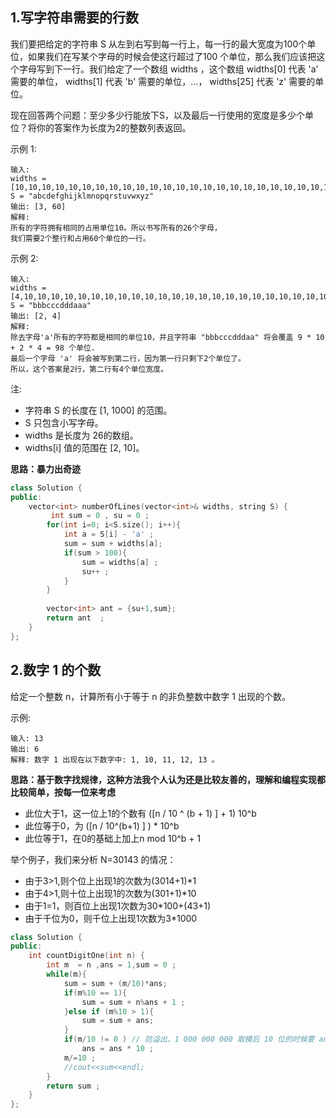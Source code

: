 ## 1.写字符串需要的行数
我们要把给定的字符串 S 从左到右写到每一行上，每一行的最大宽度为100个单位，如果我们在写某个字母的时候会使这行超过了100 个单位，那么我们应该把这个字母写到下一行。我们给定了一个数组 widths ，这个数组 widths[0] 代表 'a' 需要的单位， widths[1] 代表 'b' 需要的单位，...， widths[25] 代表 'z' 需要的单位。

现在回答两个问题：至少多少行能放下S，以及最后一行使用的宽度是多少个单位？将你的答案作为长度为2的整数列表返回。

示例 1:
```
输入: 
widths = [10,10,10,10,10,10,10,10,10,10,10,10,10,10,10,10,10,10,10,10,10,10,10,10,10,10]
S = "abcdefghijklmnopqrstuvwxyz"
输出: [3, 60]
解释: 
所有的字符拥有相同的占用单位10。所以书写所有的26个字母，
我们需要2个整行和占用60个单位的一行。
```
示例 2:
```
输入: 
widths = [4,10,10,10,10,10,10,10,10,10,10,10,10,10,10,10,10,10,10,10,10,10,10,10,10,10]
S = "bbbcccdddaaa"
输出: [2, 4]
解释: 
除去字母'a'所有的字符都是相同的单位10，并且字符串 "bbbcccdddaa" 将会覆盖 9 * 10 + 2 * 4 = 98 个单位.
最后一个字母 'a' 将会被写到第二行，因为第一行只剩下2个单位了。
所以，这个答案是2行，第二行有4个单位宽度。
```

注:

* 字符串 S 的长度在 [1, 1000] 的范围。
* S 只包含小写字母。
* widths 是长度为 26的数组。
* widths[i] 值的范围在 [2, 10]。

**思路：暴力出奇迹**

```C++
class Solution {
public:
    vector<int> numberOfLines(vector<int>& widths, string S) {
         int sum = 0 , su = 0 ; 
        for(int i=0; i<S.size(); i++){
            int a = S[i] - 'a' ;
            sum = sum + widths[a];
            if(sum > 100){
                sum = widths[a] ; 
                su++ ; 
            }
        }
      
        vector<int> ant = {su+1,sum}; 
        return ant  ;
    }
};
```

## 2.数字 1 的个数
给定一个整数 n，计算所有小于等于 n 的非负整数中数字 1 出现的个数。

示例:
```
输入: 13
输出: 6 
解释: 数字 1 出现在以下数字中: 1, 10, 11, 12, 13 。
```
**思路：基于数字找规律，这种方法我个人认为还是比较友善的，理解和编程实现都比较简单，按每一位来考虑**
* 此位大于1，这一位上1的个数有 ([n / 10 ^ (b + 1) ] + 1) 10^b
* 此位等于0，为 ([n / 10^(b+1) ] ) * 10^b
* 此位等于1，在0的基础上加上n mod 10^b + 1

举个例子，我们来分析 N=30143 的情况：

* 由于3>1,则个位上出现1的次数为(3014+1)*1
* 由于4>1,则十位上出现1的次数为(301+1)*10
* 由于1=1，则百位上出现1次数为30*100+(43+1)
* 由于千位为0，则千位上出现1次数为3*1000

```C++
class Solution {
public:
    int countDigitOne(int n) {
        int m  = n ,ans = 1,sum = 0 ;
        while(m){
            sum = sum + (m/10)*ans;
            if(m%10 == 1){
                sum = sum + n%ans + 1 ;
            }else if (m%10 > 1){
                sum = sum + ans;
            }
            if(m/10 != 0 ) // 防溢出，1 000 000 000 取模后 10 位的时候要 ans 11 位,则溢出 
                ans = ans * 10 ; 
            m/=10 ; 
            //cout<<sum<<endl; 
        }
        return sum ; 
    }
};
```
